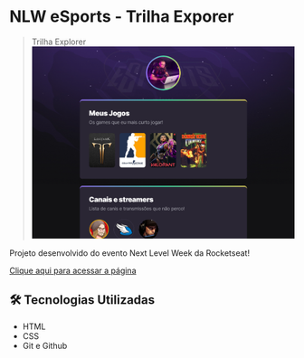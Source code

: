 # NLW eSports - Trilha Exporer

> Trilha Explorer
![Preview](./.github/preview.jpg)

Projeto desenvolvido do evento Next Level Week da Rocketseat!

[Clique aqui para acessar a página](https://clevergnd.github.io/NLWeSports-TrilhaExplorer/)

## 🛠️ Tecnologias Utilizadas

- HTML
- CSS
- Git e Github